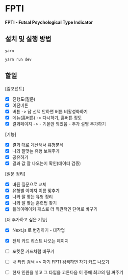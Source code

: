# FPTI

**FPTI - Futsal Psychological Type Indicator**

## 설치 및 실행 방법

```
yarn

yarn run dev
```

## 할일

[컴포넌트]

- [x] 진행도(질문)
- [x] 이전버튼
- [x] 버튼 -> 답 선택 안하면 버튼 비활성화하기
- [x] 메뉴(홈버튼) -> 다시하기, 홈버튼 정도
- [x] 결과페이지 -> - 기본만 되있음 - 추가 설명 추가하기

[기능]

- [x] 결과 대로 계산해서 유형분석
- [x] 나와 잘맞는 유형 보여주기
- [x] 공유하기
- [x] 결과 값 잘 나오는지 확인(데이터 검증)

[질문 정리]

- [x] 바뀐 질문으로 교체
- [x] 유형별 이미지 이름 맟추기
- [x] 나와 잘 맞는 유형 정리
- [x] 나와 잘 맞는 훈련법 찾기
- [x] 플레이메이커 패스로 더 직관적인 단어로 바꾸기

[더 추가하고 싶은 기능]

- [x] Next.js 로 변경하기 - 대작업

- [x] 전체 카드 리스트 나오는 페이지
- [ ] 포켓몬 카드처럼 바꾸기
- [ ] 내 타입 검색 => 자기 FPTI 검색하면 자기 카드 나오기
- [ ] 현재 인원을 넣고 그 타입을 고른다음 이 중에 최고의 팀 짜주기
